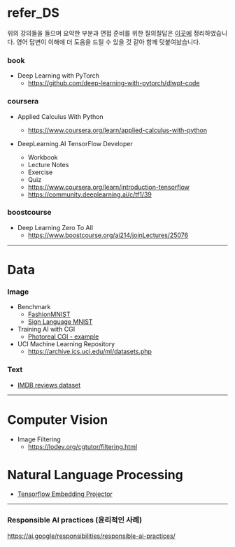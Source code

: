 # refer_DS

위의 강의들을 들으며 요약한 부분과 면접 준비를 위한 질의질답은 [이곳에](https://github.com/milhaud1201/refer_DS/blob/main/SUMMARY.md) 정리하였습니다. 영어 답변이 이해에 더 도움을 드릴 수 있을 것 같아 함께 덧붙여놨습니다.

### book

* Deep Learning with PyTorch  
  * https://github.com/deep-learning-with-pytorch/dlwpt-code

### coursera

* Applied Calculus With Python  
  * https://www.coursera.org/learn/applied-calculus-with-python

* DeepLearning.AI TensorFlow Developer
  * Workbook
  * Lecture Notes
  * Exercise
  * Quiz  
  * https://www.coursera.org/learn/introduction-tensorflow
  * https://community.deeplearning.ai/c/tf1/39

### boostcourse

* Deep Learning Zero To All  
  * https://www.boostcourse.org/ai214/joinLectures/25076

---

# Data

### Image

* Benchmark
  * [FashionMNIST](https://github.com/zalandoresearch/fashion-mnist)
  * [Sign Language MNIST](https://www.kaggle.com/datasets/datamunge/sign-language-mnist)
* Training AI with CGI
  * [Photoreal CGI - example](https://laurencemoroney.com/datasets.html)
* UCI Machine Learning Repository
  * https://archive.ics.uci.edu/ml/datasets.php

### Text

* [IMDB reviews dataset](http://ai.stanford.edu/~amaas/data/sentiment/)

---

# Computer Vision

* Image Filtering  
  * https://lodev.org/cgtutor/filtering.html

# Natural Language Processing

* [Tensorflow Embedding Projector](https://projector.tensorflow.org/)

---

### Responsible AI practices (윤리적인 사례)
https://ai.google/responsibilities/responsible-ai-practices/
